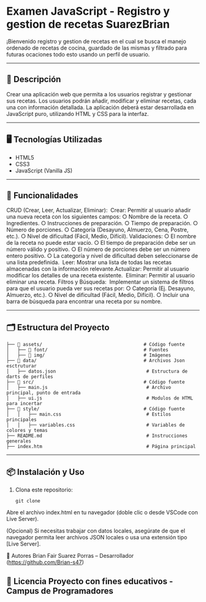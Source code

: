 # Examen JavaScript - Registro y gestion de recetas SuarezBrian

¡Bienvenido registro y gestion de recetas en el cual se busca el manejo ordenado de recetas de cocina, guardado de las mismas y filtrado para futuras ocaciones todo esto usando un perfil de usuario.

---

## 🌟 Descripción

Crear una aplicación web que permita a los usuarios registrar y gestionar sus recetas. Los usuarios podrán añadir,
modificar y eliminar recetas, cada una con información detallada. La aplicación deberá estar desarrollada en JavaScript
puro, utilizando HTML y CSS para la interfaz.

---

## 🖥️ Tecnologías Utilizadas

- HTML5
- CSS3
- JavaScript (Vanilla JS)

---

## 🚀 Funcionalidades

CRUD (Crear, Leer, Actualizar, Eliminar):
​
Crear: Permitir al usuario añadir una nueva receta con los siguientes campos:
○​ Nombre de la receta.
○​ Ingredientes.
○​ Instrucciones de preparación.
○​ Tiempo de preparación.
○​ Número de porciones.
○​ Categoría (Desayuno, Almuerzo, Cena, Postre, etc.).
○​ Nivel de dificultad (Fácil, Medio, Difícil).
​
Validaciones:
○​ El nombre de la receta no puede estar vacío.
○​ El tiempo de preparación debe ser un número válido y positivo.
○​ El número de porciones debe ser un número entero positivo.
○​ La categoría y nivel de dificultad deben seleccionarse de una lista predefinida.
​
Leer: Mostrar una lista de todas las recetas almacenadas con la información relevante.
​
Actualizar: Permitir al usuario modificar los detalles de una receta existente.
​
Eliminar: Permitir al usuario eliminar una receta.
Filtros y Búsqueda:
​
Implementar un sistema de filtros para que el usuario pueda ver sus recetas por:
○​ Categoría (Ej. Desayuno, Almuerzo, etc.).
○​ Nivel de dificultad (Fácil, Medio, Difícil).
○​ Incluir una barra de búsqueda para encontrar una receta por su nombre.

---

## 🗂️ Estructura del Proyecto
``` 
├── 📂 assets/                                     # Código fuente
│   ├── 📂 font/                                   # Fuentes
│   ├── 📂 img/                                    # Imágenes
├── 📂 data/                                       # Archivos Json esctruturar
│   ├── datos.json                                 # Estructura de darts de perfiles
├── 📂 src/                                        # Código fuente 
│   ├── main.js                                    # Archivo principal, punto de entrada
│   ├── ui.js                                      # Modulos de HTML para incertar
├── 📂 style/                                      # Código fuente 
│   │   ├── main.css                               # Estilos principales
│   │   ├── variables.css                          # Variables de colores y temas 
├── README.md                                      # Instrucciones generales
├── index.htm                                      # Página principal 
```
---

## 📦 Instalación y Uso

1. Clona este repositorio:
   ```
   git clone 
Abre el archivo index.html en tu navegador (doble clic o desde VSCode con Live Server).

(Opcional) Si necesitas trabajar con datos locales, asegúrate de que el navegador permita leer archivos JSON locales o usa una extensión tipo [Live Server].


🧠 Autores
Brian Fair Suarez Porras – Desarrollador
(https://github.com/Brian-s47)

📜 Licencia
Proyecto con fines educativos - Campus de Programadores
---